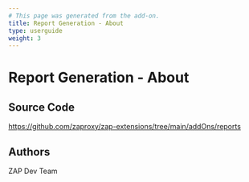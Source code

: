 ```yaml
---
# This page was generated from the add-on.
title: Report Generation - About
type: userguide
weight: 3
---
```


# Report Generation - About

## Source Code

<https://github.com/zaproxy/zap-extensions/tree/main/addOns/reports>

## Authors

ZAP Dev Team

